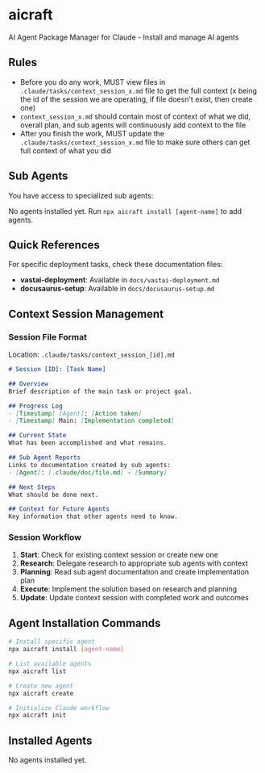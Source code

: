 # aicraft

AI Agent Package Manager for Claude - Install and manage AI agents

## Rules

- Before you do any work, MUST view files in `.claude/tasks/context_session_x.md` file to get the full context (x being the id of the session we are operating, if file doesn't exist, then create one)
- `context_session_x.md` should contain most of context of what we did, overall plan, and sub agents will continuously add context to the file
- After you finish the work, MUST update the `.claude/tasks/context_session_x.md` file to make sure others can get full context of what you did

## Sub Agents

You have access to specialized sub agents:

No agents installed yet. Run `npx aicraft install [agent-name]` to add agents.

## Quick References

For specific deployment tasks, check these documentation files:

- **vastai-deployment**: Available in `docs/vastai-deployment.md`
- **docusaurus-setup**: Available in `docs/docusaurus-setup.md`

## Context Session Management

### Session File Format
Location: `.claude/tasks/context_session_[id].md`

```markdown
# Session [ID]: [Task Name]

## Overview
Brief description of the main task or project goal.

## Progress Log
- [Timestamp] [Agent]: [Action taken]
- [Timestamp] Main: [Implementation completed]

## Current State
What has been accomplished and what remains.

## Sub Agent Reports
Links to documentation created by sub agents:
- [Agent]: [.claude/doc/file.md] - [Summary]

## Next Steps
What should be done next.

## Context for Future Agents
Key information that other agents need to know.
```

### Session Workflow

1. **Start**: Check for existing context session or create new one
2. **Research**: Delegate research to appropriate sub agents with context
3. **Planning**: Read sub agent documentation and create implementation plan
4. **Execute**: Implement the solution based on research and planning
5. **Update**: Update context session with completed work and outcomes

## Agent Installation Commands

```bash
# Install specific agent
npx aicraft install [agent-name]

# List available agents
npx aicraft list

# Create new agent
npx aicraft create

# Initialize Claude workflow
npx aicraft init
```

## Installed Agents

No agents installed yet.